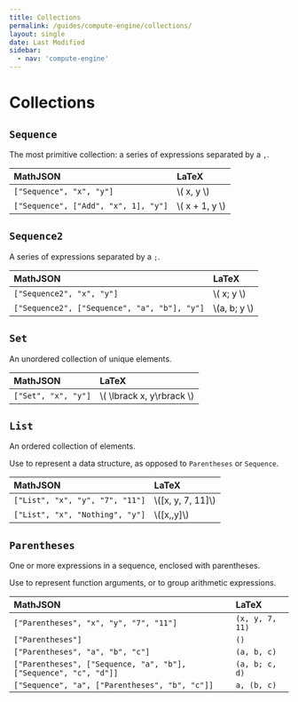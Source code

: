 ```yaml
---
title: Collections
permalink: /guides/compute-engine/collections/
layout: single
date: Last Modified
sidebar:
  - nav: 'compute-engine'
---
```


<script defer type='module'>
    import {  renderMathInDocument } 
      from '//unpkg.com/mathlive/dist/mathlive.min.mjs';
    renderMathInDocument({
      TeX: {
        delimiters: {
          inline: [ ['$', '$'], ['\\(', '\\)']],
          display: [['$$', '$$'],['\\[', '\\]']],
        },
      },
      asciiMath: null,
      processEnvironments : false,
      renderAccessibleContent: false,
    });
</script>

# Collections

## `Sequence`

The most primitive collection: a series of expressions separated by a `,`.

| MathJSON                             | LaTeX            |
| :----------------------------------- | :--------------- |
| `["Sequence", "x", "y"]`             | \\( x, y \\)     |
| `["Sequence", ["Add", "x", 1], "y"]` | \\( x + 1, y \\) |

## `Sequence2`

A series of expressions separated by a `;`.

| MathJSON                                     | LaTeX          |
| :------------------------------------------- | :------------- |
| `["Sequence2", "x", "y"]`                    | \\( x; y \\)   |
| `["Sequence2", ["Sequence", "a", "b"], "y"]` | \\(a, b; y \\) |

## `Set`

An unordered collection of unique elements.

| MathJSON            | LaTeX                       |
| :------------------ | :-------------------------- |
| `["Set", "x", "y"]` | \\( \lbrack x, y\rbrack \\) |

## `List`

An ordered collection of elements.

Use to represent a data structure, as opposed to `Parentheses` or `Sequence`.

| MathJSON                        | LaTeX               |
| :------------------------------ | :------------------ |
| `["List", "x", "y", "7", "11"]` | \\([x, y, 7, 11]\\) |
| `["List", "x", "Nothing", "y"]` | \\([x,,y]\\)        |

## `Parentheses`

One or more expressions in a sequence, enclosed with parentheses.

Use to represent function arguments, or to group arithmetic expressions.

| MathJSON                                                         | LaTeX           |
| :--------------------------------------------------------------- | :-------------- |
| `["Parentheses", "x", "y", "7", "11"]`                           | `(x, y, 7, 11)` |
| `["Parentheses"]`                                                | `()`            |
| `["Parentheses", "a", "b", "c"]`                                 | `(a, b, c)`     |
| `["Parentheses", ["Sequence, "a", "b"], ["Sequence", "c", "d"]]` | `(a, b; c, d)`  |
| `["Sequence", "a", ["Parentheses", "b", "c"]]`                   | `a, (b, c)`     |
